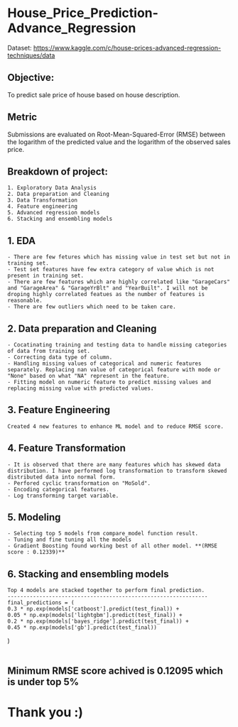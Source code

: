 # House_Price_Prediction-Advance_Regression
Dataset: https://www.kaggle.com/c/house-prices-advanced-regression-techniques/data

## Objective:
To predict sale price of house based on house description.

## Metric
Submissions are evaluated on Root-Mean-Squared-Error (RMSE) between the logarithm of the predicted value and the logarithm of the observed sales price. 

## Breakdown of project:
    1. Exploratory Data Analysis
    2. Data preparation and Cleaning
    3. Data Transformation
    4. Feature engineering
    5. Advanced regression models
    6. Stacking and ensembling models
    
## 1. EDA 
    - There are few fetures which has missing value in test set but not in training set.
    - Test set features have few extra category of value which is not present in training set.
    - There are few features which are highly correlated like "GarageCars" and "GarageArea" & "GarageYrBlt" and "YearBuilt". I will not be droping highly correlated featues as the number of features is reasonable.
    - There are few outliers which need to be taken care.
    
## 2. Data preparation and Cleaning
    - Cocatinating training and testing data to handle missing categories of data from training set.
    - Correcting data type of column. 
    - Handling missing values of categorical and numeric features separately. Replacing nan value of categorical feature with mode or "None" based on what "NA" represent in the feature.
    - Fitting model on numeric feature to predict missing values and replacing missing value with predicted values. 
   
## 3. Feature Engineering
    Created 4 new features to enhance ML model and to reduce RMSE score. 
    
## 4. Feature Transformation
    - It is observed that there are many features which has skewed data distribution. I have performed log transformation to transform skewed distributed data into normal form. 
    - Perfored cyclic transformation on "MoSold".
    - Encoding categorical features.
    - Log transforming target variable.
 
## 5. Modeling
    - Selecting top 5 models from compare_model function result.
    - Tuning and fine tuning all the models
    - Gradient Boosting found working best of all other model. **(RMSE score : 0.12339)**
    
## 6. Stacking and ensembling models
    Top 4 models are stacked together to perform final prediction. 
    ---------------------------------------------------------------
    final_predictions = (
    0.3 * np.exp(models['catboost'].predict(test_final)) +
    0.05 * np.exp(models['lightgbm'].predict(test_final)) +
    0.2 * np.exp(models['bayes_ridge'].predict(test_final)) +
    0.45 * np.exp(models['gb'].predict(test_final))
)
</br>
</br>
## Minimum RMSE score achived is 0.12095 which is under top 5%
  
  # Thank you :)
